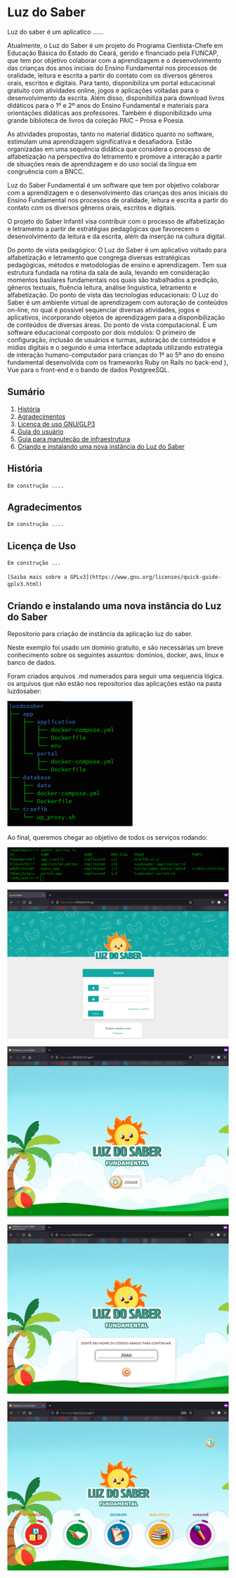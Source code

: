 # Luz do Saber

Luz do saber é um aplicatico ......

<P>
Atualmente, o Luz do Saber é um projeto do Programa Cientista-Chefe em Educação Básica do Estado do Ceará, gerido e financiado pela FUNCAP, que tem por objetivo colaborar com a aprendizagem e o desenvolvimento das crianças dos anos iniciais do Ensino Fundamental nos processos de oralidade, leitura e escrita a partir do contato com os diversos gêneros orais, escritos e digitais. Para tanto, disponibiliza um portal educacional gratuito com atividades online, jogos e aplicações voltadas para o desenvolvimento da escrita. Além disso, disponibiliza para download livros didáticos para o 1º e 2º anos do Ensino Fundamental e materiais para orientações didáticas aos professores. Também é disponibilizado uma grande biblioteca de livros da coleção PAIC – Prosa e Poesia.
</P>
<P>
As atividades propostas, tanto no material didático quanto no software, estimulam uma aprendizagem significativa e desafiadora. Estão organizadas em uma sequência didática que considera o processo de alfabetização na perspectiva do letramento e promove a interação a partir de situações reais de aprendizagem e do uso social da língua em congruência com a BNCC.
</P>
<P>
Luz do Saber Fundamental é um software que tem por objetivo colaborar com a aprendizagem e o desenvolvimento das crianças dos anos iniciais do Ensino Fundamental nos processos de oralidade, leitura e escrita a partir do contato com os diversos gêneros orais, escritos e digitais.
</P>
<P>
O projeto do Saber Infantil visa contribuir com o processo de alfabetização e letramento a partir de estratégias pedagógicas que favorecem o desenvolvimento da leitura e da escrita, além da inserção na cultura digital.
</P>
<P>
Do ponto de vista pedagógico:
O Luz do Saber é um aplicativo voltado para alfabetização e letramento que congrega diversas estratégicas pedagógicas, métodos e metodologias de ensino e aprendizagem. Tem sua estrutura fundada na rotina da sala de aula, levando em consideração momentos basilares fundamentais nos quais são trabalhados a predição, gêneros textuais, fluência leitura, análise linguística, letramento e alfabetização.
Do ponto de vista das tecnologias educacionais:
O Luz do Saber é um ambiente virtual de aprendizagem com autoração de conteúdos on-line, no qual é possível sequenciar diversas atividades, jogos e aplicativos, incorporando objetos de aprendizagem para a disponibilização de conteúdos de diversas áreas.
Do ponto de vista computacional.
É um software educacional composto por dois módulos: O primeiro de configuração, inclusão de usuários e turmas, autoração de conteúdos e mídias digitais e o segundo é uma interface adaptada utilizando estratégia de interação humano-computador para crianças do 1º ao 5º ano do ensino fundamental desenvolvida com os frameworks Ruby on Rails no back-end ),  Vue para o front-end e o bando de dados PostgreeSQL.
</P>


## Sumário 

1. [História]()
2. [Agradecimentos]()
3. [Licença de uso GNU/GLP3]()
4. [Guia do usuário](https://github.com/desenvolvedorabc/luzdosaber/blob/main/Guia%20do%20Usu%C3%A1rio/reademe.md)
5. [Guia para manuteção de infraestrutura]()
6. [Criando e instalando uma nova instância do Luz do Saber](https://github.com/desenvolvedorabc/luzdosaber#criando-e-instalando-uma-nova-inst%C3%A2ncia-do-luz-do-saber) 


## História

    Em construção ....


## Agradecimentos

    Em construção ....

## Licença de Uso

    Em construção ...

    [Saiba mais sobre a GPLv3](https://www.gnu.org/licenses/quick-guide-gplv3.html)



## Criando e instalando uma nova instância do Luz do Saber

Repositorio para criação de instância da aplicação luz do saber. 

Neste exemplo foi usado um dominio gratuito, e são necessárias um breve conhecimento sobre os seguintes assuntos: dominios, docker, aws, linux e banco de dados.

Foram criados arquivos .md numerados para seguir uma sequencia lógica. os arquivos que não estão nos repositorios das aplicações estão na pasta luzdosaber:

![tree-full](imagens/arvore-full.png)

Ao final, queremos chegar ao objetivo de todos os serviços rodando:

![services](imagens/services.png)

![editor](imagens/editor.png)

![app1](imagens/app1.png)

![app2](imagens/app2.png)

![app3](imagens/app3.png)
